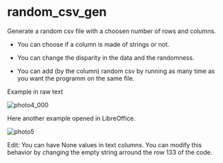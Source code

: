 # random_csv_gen
Generate a random csv file with a choosen number of rows and columns.  

- You can choose if a column is made of strings or not.

- You can change the disparity in the data and the randomness. 

- You can add (by the column) random csv by running as many time as you want the programm on the same file.

Example in raw text

![photo4_000](https://user-images.githubusercontent.com/114911243/231787450-914af967-cd7e-454b-8433-91494f3c9970.jpg)

Here another example opened in LibreOffice.

![photo5](https://user-images.githubusercontent.com/114911243/231795892-0c82b667-78c5-48b1-b787-87aea8f0f35a.jpg)

Edit: You can have None values in text columns. You can modify this behavior by changing the empty string arround the row 133 of the code.

